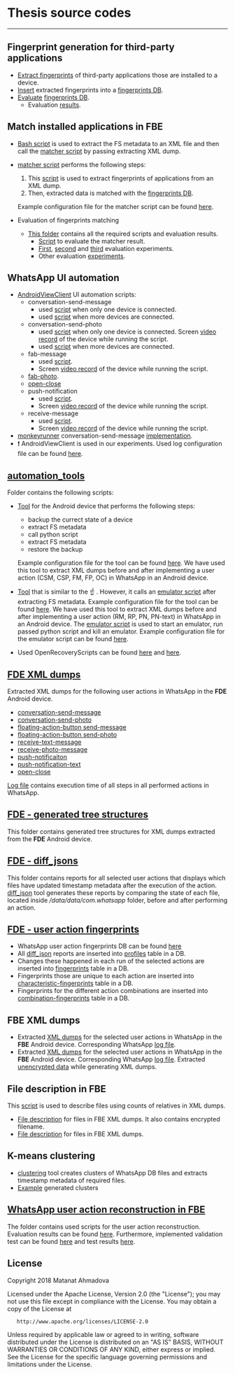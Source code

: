 # Thesis source codes

---

## Fingerprint generation for third-party applications

- [Extract fingerprints](https://github.com/amatanat/thesis/blob/master/fingerprint_generation/device_app_fingerprints_extractor.sh) of third-party applications those are installed to a device.
- [Insert](https://github.com/amatanat/thesis/blob/master/fingerprint_generation/fingerprint_generation.py) extracted fingerprints into a [fingerprints DB](https://github.com/amatanat/thesis/blob/master/fingerprint_generation/fingerprints.db).
- [Evaluate](https://github.com/amatanat/thesis/blob/master/fingerprint_generation/evaluate_fingerprints_db.py) [fingerprints DB](https://github.com/amatanat/thesis/blob/master/fingerprint_generation/fingerprints.db). 
  - Evaluation [results](https://github.com/amatanat/thesis/blob/master/fingerprint_generation/evaluation_result.txt).
  
## Match installed applications in FBE 

- [Bash script](https://github.com/amatanat/thesis/blob/master/matcher/matcher.sh) is used to extract the FS metadata to an XML file and then call the [matcher script](https://github.com/amatanat/thesis/blob/master/matcher/identify_installed_apps.py) by passing extracting XML dump.
- [matcher script](https://github.com/amatanat/thesis/blob/master/matcher/identify_installed_apps.py) performs the following steps:
  1. This [script](https://github.com/amatanat/thesis/blob/master/matcher/xml_fingerprints_extractor.py) is used to extract fingerprints of applications from an XML dump.
  2. Then, extracted data is matched with the [fingerprints DB](https://github.com/amatanat/thesis/blob/master/fingerprint_generation/fingerprints.db).
  
  Example configuration file for the matcher script can be found [here](https://github.com/amatanat/thesis/blob/master/matcher/example_matcher_config.conf).

- Evaluation of fingerprints matching
  - [This folder](https://github.com/amatanat/thesis/tree/master/matcher/automated_evaluation) contains all the required scripts and evaluation results. 
    - [Script](https://github.com/amatanat/thesis/blob/master/matcher/automated_evaluation/evaluate_matcher_result.py)  to evaluate the matcher result.
    - [First](https://github.com/amatanat/thesis/tree/master/matcher/automated_evaluation/evaluation-1), [second](https://github.com/amatanat/thesis/tree/master/matcher/automated_evaluation/evaluation-2) and [third](https://github.com/amatanat/thesis/tree/master/matcher/automated_evaluation/evaluation-3) evaluation experiments.
    - Other evaluation [experiments](https://github.com/amatanat/thesis/tree/master/matcher/evaluation).
  
  

## WhatsApp UI automation

- [AndroidViewClient](https://github.com/dtmilano/AndroidViewClient/wiki) UI automation scripts:
   - conversation-send-message
     - used [script](https://github.com/amatanat/thesis/blob/master/whatsapp/conversation-send-message.py) when only one device is connected.
     - used [script](https://github.com/amatanat/thesis/blob/master/whatsapp/conversation-send-message-device_id.py) when more devices are connected.
   - conversation-send-photo
     - used [script](https://github.com/amatanat/thesis/blob/master/whatsapp/conversation-send-photo.py) when only one device is connected. Screen [video record](https://github.com/amatanat/thesis/blob/master/whatsapp/conversation-send-photo.webm) of the device while running the script.
     - used [script](https://github.com/amatanat/thesis/blob/master/whatsapp/conversation-send-photo-device_id.py) when more devices are connected.
   - fab-message
     - used [script](https://github.com/amatanat/thesis/blob/master/whatsapp/fab-message.py).
     - Screen [video record](https://github.com/amatanat/thesis/blob/master/whatsapp/fab-message.webm) of the device while running the script.
   - [fab-photo](https://github.com/amatanat/thesis/blob/master/whatsapp/fab-photo.py).
   - [open-close](https://github.com/amatanat/thesis/blob/master/whatsapp/open-close.py)
   - push-notification
     - used [script](https://github.com/amatanat/thesis/blob/master/whatsapp/push-notification.py).
     - Screen [video record](https://github.com/amatanat/thesis/blob/master/whatsapp/push-notification.webm) of the device while running the script.
   - receive-message
     - used [script](https://github.com/amatanat/thesis/blob/master/whatsapp/receive-messages.py).
     - Screen [video record](https://github.com/amatanat/thesis/blob/master/whatsapp/receive-message.webm) of the device while running the script.
- [monkeyrunner](https://developer.android.com/studio/test/monkeyrunner/) conversation-send-message [implementation](https://github.com/amatanat/thesis/blob/master/whatsapp/whatsapp-monkeyrunner.py). 
- :exclamation:  AndroidViewClient is used in our experiments. Used log configuration file can be found [here](https://github.com/amatanat/thesis/blob/master/whatsapp/logging.conf). 

## [automation_tools](https://github.com/amatanat/thesis/tree/master/automation_tools)

Folder contains the following scripts:
- [Tool](https://github.com/amatanat/thesis/blob/master/automation_tools/automated_tool_device.sh) for the Android device that performs the following steps: 
    - backup the currect state of a device
    - extract FS metadata
    - call python script
    - extract FS metadata
    - restore the backup
    
    Example configuration file for the tool can be found [here](https://github.com/amatanat/thesis/blob/master/automation_tools/config.conf.example). We have used this tool to extract XML dumps before and after implementing a user action (CSM, CSP, FM, FP, OC) in WhatsApp in an Android device.

- [Tool](https://github.com/amatanat/thesis/blob/master/automation_tools/automated_tool_device_emulator.sh) that is similar to the :point_up: . However, it calls an [emulator script](https://github.com/amatanat/thesis/blob/master/automation_tools/send_message_emulator.sh) after extracting FS metadata. Example configuration file for the tool can be found [here](https://github.com/amatanat/thesis/blob/master/automation_tools/config_2.conf.example). We have used this tool to extract XML dumps before and after implementing a user action (RM, RP, PN, PN-text) in WhatsApp in an Android device. 
The [emulator script](https://github.com/amatanat/thesis/blob/master/automation_tools/send_message_emulator.sh) is used to start an emulator, run passed python script and kill an emulator. Example configuration file for the emulator script can be found [here](https://github.com/amatanat/thesis/blob/master/automation_tools/emulator.conf.example).

- Used OpenRecoveryScripts can be found [here](https://github.com/amatanat/thesis/blob/master/automation_tools/openrecoveryscript) and [here](https://github.com/amatanat/thesis/blob/master/automation_tools/openrecoveryscript2).

## [FDE XML dumps](https://github.com/amatanat/thesis/tree/master/fde_xml_dumps)

Extracted XML dumps for the following user actions in WhatsApp in the **FDE** Android device.
- [conversation-send-message](https://github.com/amatanat/thesis/tree/master/fde_xml_dumps/conversation-send-message)
- [conversation-send-photo](https://github.com/amatanat/thesis/tree/master/fde_xml_dumps/conversation-send-photo)
- [floating-action-button send-message](https://github.com/amatanat/thesis/tree/master/fde_xml_dumps/fab-message)
- [floating-action-button send-photo](https://github.com/amatanat/thesis/tree/master/fde_xml_dumps/fab-photo)
- [receive-text-message](https://github.com/amatanat/thesis/tree/master/fde_xml_dumps/receive-message)
- [receive-photo-message](https://github.com/amatanat/thesis/tree/master/fde_xml_dumps/receive-photo)
- [push-notificaiton](https://github.com/amatanat/thesis/tree/master/fde_xml_dumps/push-notification)
- [push-notification-text](https://github.com/amatanat/thesis/tree/master/fde_xml_dumps/push-notification-text)
- [open-close](https://github.com/amatanat/thesis/tree/master/fde_xml_dumps/open-close)

[Log file](https://github.com/amatanat/thesis/blob/master/fde_xml_dumps/whatsapp.log) contains execution time of all steps in all performed actions in WhatsApp.  

## [FDE - generated tree structures](https://github.com/amatanat/thesis/tree/master/fde_generated_tree_structures)

This folder contains generated tree structures for XML dumps extracted from the **FDE** Android device.

## [FDE - diff_jsons](https://github.com/amatanat/thesis/tree/master/fde_diff_by_filename)

This folder contains reports for all selected user actions that displays which files have updated timestamp metadata after the execution of the action. [diff_json](https://github.com/amatanat/thesis/blob/master/fde_diff_by_filename/diff_jsons.py) tool generates these reports by comparing the state of each file, located inside */data/data/com.whatsapp* folder, before and after performing an action.

## [FDE - user action fingerprints](https://github.com/amatanat/thesis/tree/master/fde_action_fingerprint_generation)

- WhatsApp user action fingerprints DB can be found [here](https://github.com/amatanat/thesis/blob/master/fde_action_fingerprint_generation/fde-action-fingerprints.db)
- All [diff_json](https://github.com/amatanat/thesis/blob/master/fde_diff_by_filename/diff_jsons.py) reports are inserted into [profiles](https://github.com/amatanat/thesis/blob/master/fde_action_fingerprint_generation/action_profiles_generation.py) table in a DB.
- Changes these happened in each run of the selected actions are inserted into [fingerprints](https://github.com/amatanat/thesis/blob/master/fde_action_fingerprint_generation/action_fingerprints_generation.py) table in a DB.
- Fingerprints those are unique to each action are inserted into [characteristic-fingerprints](https://github.com/amatanat/thesis/blob/master/fde_action_fingerprint_generation/action_cfingerprints_generation.py) table in a DB.
- Fingerprints for the different action combinations are inserted into [combination-fingerprints](https://github.com/amatanat/thesis/blob/master/fde_action_fingerprint_generation/action_combination_fingerprints.py) table in a DB.

## FBE XML dumps

- Extracted [XML dumps](https://github.com/amatanat/thesis/tree/master/xml_dumps) for the selected user actions in WhatsApp in the **FBE** Android device. Corresponding WhatsApp [log file](https://github.com/amatanat/thesis/blob/master/xml_dumps/whatsapp.log).
- Extracted [XML dumps](https://github.com/amatanat/thesis/tree/master/new-fbe/fbe_xml_dumps) for the selected user actions in WhatsApp in the **FBE** Android device. Corresponding WhatsApp [log file](https://github.com/amatanat/thesis/blob/master/new-fbe/fbe-whatsapp.log). Extracted [unencrypted data](https://github.com/amatanat/thesis/tree/master/new-fbe/fbe_extracted_unencrypted_data) while generating XML dumps.

## File description in FBE

This [script](https://github.com/amatanat/thesis/blob/master/generate_tree_structures/generate_tree_structure.py) is used to describe files using counts of relatives in XML dumps.

- [File description](https://github.com/amatanat/thesis/tree/master/generate_tree_structures/tree_structure_with_encrypted_filename) for files in FBE XML dumps. It also contains encrypted filename.
- [File description](https://github.com/amatanat/thesis/tree/master/generate_tree_structures/tree_structure_without_filename) for files in FBE XML dumps.

## K-means clustering
- [clustering](https://github.com/amatanat/thesis/blob/master/clustering/clustering.py) tool creates clusters of WhatsApp DB files and extracts timestamp metadata of required files.
- [Example](https://github.com/amatanat/thesis/blob/master/clustering/k-means-clustering.png) generated clusters

## [WhatsApp user action reconstruction in FBE](https://github.com/amatanat/thesis/tree/master/wa_reconstruct_user_actions)

The folder contains used scripts for the user action reconstruction. Evaluation results can be found [here](https://github.com/amatanat/thesis/tree/master/wa_user_action_fingerprinting_evaluation). Furthermore, implemented validation test can be found [here](https://github.com/amatanat/thesis/blob/master/wa_user_action_fingerprinting_evaluation/validation-test/validation.py) and test results [here](https://github.com/amatanat/thesis/tree/master/wa_user_action_fingerprinting_evaluation/validation-test).

License
-------

 Copyright 2018 Matanat Ahmadova

   Licensed under the Apache License, Version 2.0 (the "License");
   you may not use this file except in compliance with the License.
   You may obtain a copy of the License at

       http://www.apache.org/licenses/LICENSE-2.0

   Unless required by applicable law or agreed to in writing, software
   distributed under the License is distributed on an "AS IS" BASIS,
   WITHOUT WARRANTIES OR CONDITIONS OF ANY KIND, either express or implied.
   See the License for the specific language governing permissions and
   limitations under the License.
